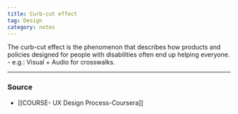 ```yaml
---
title: Curb-cut effect
tag: Design
category: notes
---
```


The curb-cut effect is the phenomenon that describes how products and policies designed for people with disabilities often end up helping everyone. 
	- e.g.: Visual + Audio for crosswalks.

--- 
### Source
- [[COURSE- UX Design Process-Coursera]]